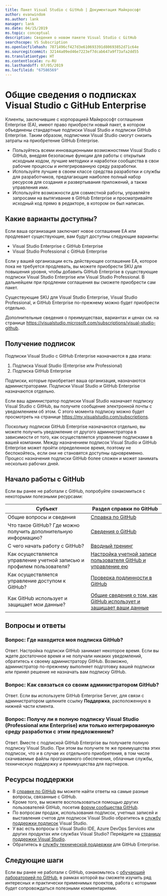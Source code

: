 ```yaml
---
title: Пакет Visual Studio с GitHub | Документация Майкрософт
author: evanwindom
ms.author: lank
manager: lank
ms.date: 04/15/2019
ms.topic: conceptual
description: Сведения о новом пакете Visual Studio с GitHub
searchscope: VS Subscription
ms.openlocfilehash: 7871496cf427d3e610693391d80693852d71c64e
ms.sourcegitcommit: 32144a09ed46e7223ef7dcab647a9f73afa2dd55
ms.translationtype: HT
ms.contentlocale: ru-RU
ms.lasthandoff: 07/05/2019
ms.locfileid: "67586569"
---
```

# <a name="introducing-visual-studio-subscriptions-with-github-enterprise"></a>Общие сведения о подписках Visual Studio с GitHub Enterprise  

Клиенты, заключившие с корпорацией Майкрософт соглашения Enterprise (EA), имеют право приобрести новый пакет, в котором объединены стандартные подписки Visual Studio и подписки GitHub Enterprise. Таким образом, подписчики Visual Studio смогут снизить затраты на приобретение GitHub Enterprise. 

- Пользуйтесь всеми инновационными возможностями Visual Studio с GitHub, внедряя безопасные функции для работы с открытым исходным кодом, лучшие методики и наработки сообщества в свои рабочие процессы и интегрированную среду разработки.
- Используйте лучшие в своем классе средства разработки и службы для разработчиков, предлагающие наиболее полный набор ресурсов для создания и развертывания приложений, а также управления ими. 
- Используйте возможности для совместной работы, управляйте запросами на вытягивание в GitHub Enterprise и просматривайте исходный код прямо в редакторе, в котором он был написан. 

## <a name="whats-available"></a>Какие варианты доступны? 

Если ваша организация заключает новое соглашение EA или продлевает существующие, вам будут доступны следующие варианты:

- Visual Studio Enterprise с GitHub Enterprise
- Visual Studio Professional с GitHub Enterprise

Если у вашей организации есть действующее соглашение EA, которое пока не требуется продлевать, вы можете приобрести SKU для повышения уровня, чтобы добавить GitHub Enterprise в существующие подписки Visual Studio Enterprise или Visual Studio Professional.  В дальнейшем при продлении соглашения вы сможете приобрести сам пакет.

Существующие SKU для Visual Studio Enterprise, Visual Studio Professional, и GitHub Enterprise по-прежнему можно будет приобрести отдельно. 

Дополнительные сведения о преимуществах, вариантах и ценах см. на странице https://visualstudio.microsoft.com/subscriptions/visual-studio-github. 

## <a name="getting-your-subscriptions"></a>Получение подписок

Подписки Visual Studio с GitHub Enterprise назначаются в два этапа:
1. Подписка Visual Studio (Enterprise или Professional)
2. Подписка GitHub Enterprise

Подписки, которые приобретает ваша организация, назначаются администраторами.  Подписки Visual Studio и GitHub Enterprise назначаются отдельно.  

Если ваш администратор подписки Visual Studio назначает подписку Visual Studio с GitHub, вы получите сообщение электронной почты с уведомлением об этом.  С этого момента подписку можно будет просмотреть на странице https://my.visualstudio.com/subscriptions.  

Поскольку подписки GitHub Enterprise назначаются отдельно, вы можете получить уведомление от другого администратора в зависимости от того, как осуществляется управление подписками в вашей компании.  Между назначением подписок Visual Studio и GitHub Enterprise может пройти определенное время, поэтому не беспокойтесь, если они не становятся доступны одновременно.  Процесс назначения подписки GitHub более сложен и может занимать несколько рабочих дней.  

## <a name="getting-started-with-github"></a>Начало работы с GitHub

Если вы ранее не работали с GitHub, попробуйте ознакомиться с некоторыми полезными ресурсами:

| Субъект                                  | Раздел справки по GitHub                                     |
|------------------------------------------|-------------------------------------------------------|
| Общие вопросы и сведения          | [Справка по GitHub](https://help.github.com/en)             |
| Что такое GitHub?  Где можно получить дополнительную информацию?  | [Сведения о GitHub](https://help.github.com/en/categories/about-github)                                       |
| С чего начать работу с GitHub?     | [Вводный тренинг](https://help.github.com/en/categories/bootcamp)                                              |
| Как осуществляется управление учетной записью и профилем пользователя?       | [Настройка учетной записи пользователя GitHub и управление ею](https://help.github.com/en/categories/setting-up-and-managing-your-github-user-account)    |
| Как осуществляется управление доступом к GitHub?   | [Проверка подлинности в GitHub](https://help.github.com/en/categories/authenticating-to-github)                           |
| Как GitHub использует и защищает мои данные? | [Общие сведения о том, как GitHub использует и защищает ваши данные](https://help.github.com/en/categories/understanding-how-github-uses-and-protects-your-data)|

## <a name="frequently-asked-questions"></a>Вопросы и ответы

### <a name="q--where-is-my-github-subscription"></a>Вопрос:  Где находится моя подписка GitHub?

Ответ.  Настройка подписки GitHub занимает некоторое время.  Если вы ждете достаточное время и не получали никаких уведомлений, обратитесь к своему администратору GitHub.  Возможно, администратор по-прежнему выполняет подготовку вашей подписки или принял решение не назначать вам подписку GitHub. 

### <a name="q--how-do-i-reach-my-github-administrator"></a>Вопрос:  Как связаться со своим администратором GitHub?

Ответ.  Если вы используете GitHub Enterprise Server, для связи с администратором щелкните ссылку **Поддержка**, расположенную в нижней части клиента.

### <a name="q-do-i-get-the-full-visual-studio-subscription-professional-or-enterprise-or-do-i-just-get-the-ide-with-this-offering"></a>Вопрос: Получу ли я полную подписку Visual Studio (Professional или Enterprise) или только интегрированную среду разработки с этим предложением?

Ответ.  Вместе с подпиской GitHub Enterprise вы получаете полную подписку Visual Studio.  При этом вы получите те же преимущества этих подписок, что и в случае их отдельного приобретения, в том числе скачиваемые файлы программного обеспечения, облачные службы, техническую поддержку и преимущества для партнеров.

## <a name="support-resources"></a>Ресурсы поддержки
- В [справке по GitHub](https://help.github.com/en) вы можете найти ответы на самые разные вопросы, связанные с GitHub.
- Кроме того, вы можете воспользоваться помощью других пользователей GitHub, посетив [форум сообщества GitHub](https://github.community/).
- По вопросам продаж, использования подписок, учетных записей и выставления счетов для подписок Visual Studio обратитесь в [службу поддержки подписок](https://visualstudio.microsoft.com/subscriptions/support/) Visual Studio.
- У вас есть вопросы о Visual Studio IDE, Azure DevOps Services или других продуктах или службах Visual Studio?  Перейдите на [страницу поддержки Visual Studio](https://visualstudio.microsoft.com/support/).
- Обратитесь в [службу технической поддержки](https://support.microsoft.com/en-us/supportforbusiness/productselection?sapId=b77fe80f-5417-80bd-4b2a-275cf0018c24) для GitHub Enterprise.   

## <a name="next-steps"></a>Следующие шаги

Если вы ранее не работали с GitHub, ознакомьтесь с [обучающей лабораторией по GitHub](https://lab.github.com/), в рамках которой вы сможете изучить ряд интересных и практически применимых проектов, работа с которыми будет сопровождаться полезными комментариями.
